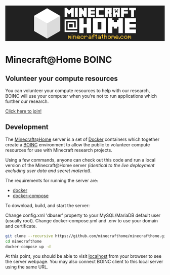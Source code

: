 ![](https://raw.githubusercontent.com/minecrafthome/branding/master/social/github-readme.png)

Minecraft@Home BOINC
====================

## Volunteer your compute resources

You can volunteer your compute resources to help with our research, BOINC will use your computer when you're not to run applications which further our research.

[Click here to join!](https://minecraftathome.com/minecrafthome/signup.php)

## Development

The [Minecraft@Home](https://minecraftathome.com) server is a set of [Docker](https://docker.com) containers which together create a [BOINC](https://boinc.berkeley.edu/) environment to allow the public to volunteer compute resources for use with Minecraft research projects.

Using a few commands, anyone can check out this code and run a local version of the Minecraft@Home server _(identical to the live deployment excluding user data and secret material)_. 

The requirements for running the server are:
* [docker](https://docs.docker.com/engine/installation/)
* [docker-compose](https://docs.docker.com/compose/install/)

To download, build, and start the server:

Change config.xml 'dbuser' property to your MySQL/MariaDB default user (usually root).
Change docker-compose.yml and .env to use your domain and certificate.

```bash
git clone --recursive https://github.com/minecrafthome/minecrafthome.git
cd minecrafthome
docker-compose up -d
```

At this point, you should be able to visit [localhost](http://localhost:80/minecrafthome) from your browser to see the server webpage. You may also connect BOINC client to this local server using the same URL.
